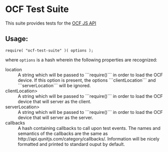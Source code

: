 # OCF Test Suite
This suite provides tests for the [OCF JS API][]

## Usage:

```JS
require( "ocf-test-suite" )( options );
```

where ```options``` is a hash wherein the following properties are recognized:
<dl>
<dt>location</dt><dd>A string which will be passed to ```require()``` in order to load the OCF device. If this option is present, the options ```clientLocation``` and ```serverLocation``` will be ignored.</dd>
<dt>clientLocation></dt><dd>A string which will be passed to ```require()``` in order to load the OCF device that will server as the client.</dd>
<dt>serverLocation></dt><dd>A string which will be passed to ```require()``` in order to load the OCF device that will server as the server.</dd>
<dt>callbacks</dt><dd>A hash containing callbacks to call upon test events. The names and semantics of the callbacks are the same as http://api.qunitjs.com/category/callbacks/. Information will be nicely formatted and printed to standard ouput by default.</dd>
</dl>


[OCF JS API]: https://github.com/solettaproject/soletta/blob/v1_beta19/doc/js-spec/oic.md
